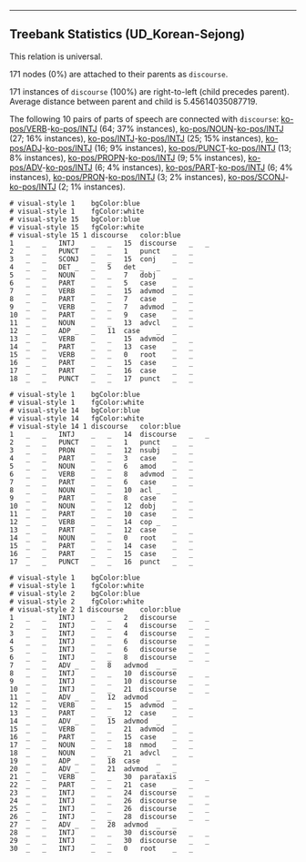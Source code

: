 

--------------------------------------------------------------------------------

## Treebank Statistics (UD_Korean-Sejong)

This relation is universal.

171 nodes (0%) are attached to their parents as `discourse`.

171 instances of `discourse` (100%) are right-to-left (child precedes parent).
Average distance between parent and child is 5.45614035087719.

The following 10 pairs of parts of speech are connected with `discourse`: [ko-pos/VERB]()-[ko-pos/INTJ]() (64; 37% instances), [ko-pos/NOUN]()-[ko-pos/INTJ]() (27; 16% instances), [ko-pos/INTJ]()-[ko-pos/INTJ]() (25; 15% instances), [ko-pos/ADJ]()-[ko-pos/INTJ]() (16; 9% instances), [ko-pos/PUNCT]()-[ko-pos/INTJ]() (13; 8% instances), [ko-pos/PROPN]()-[ko-pos/INTJ]() (9; 5% instances), [ko-pos/ADV]()-[ko-pos/INTJ]() (6; 4% instances), [ko-pos/PART]()-[ko-pos/INTJ]() (6; 4% instances), [ko-pos/PRON]()-[ko-pos/INTJ]() (3; 2% instances), [ko-pos/SCONJ]()-[ko-pos/INTJ]() (2; 1% instances).


~~~ conllu
# visual-style 1	bgColor:blue
# visual-style 1	fgColor:white
# visual-style 15	bgColor:blue
# visual-style 15	fgColor:white
# visual-style 15 1 discourse	color:blue
1	_	_	INTJ	_	_	15	discourse	_	_
2	_	_	PUNCT	_	_	1	punct	_	_
3	_	_	SCONJ	_	_	15	conj	_	_
4	_	_	DET	_	_	5	det	_	_
5	_	_	NOUN	_	_	7	dobj	_	_
6	_	_	PART	_	_	5	case	_	_
7	_	_	VERB	_	_	15	advmod	_	_
8	_	_	PART	_	_	7	case	_	_
9	_	_	VERB	_	_	7	advmod	_	_
10	_	_	PART	_	_	9	case	_	_
11	_	_	NOUN	_	_	13	advcl	_	_
12	_	_	ADP	_	_	11	case	_	_
13	_	_	VERB	_	_	15	advmod	_	_
14	_	_	PART	_	_	13	case	_	_
15	_	_	VERB	_	_	0	root	_	_
16	_	_	PART	_	_	15	case	_	_
17	_	_	PART	_	_	16	case	_	_
18	_	_	PUNCT	_	_	17	punct	_	_

~~~


~~~ conllu
# visual-style 1	bgColor:blue
# visual-style 1	fgColor:white
# visual-style 14	bgColor:blue
# visual-style 14	fgColor:white
# visual-style 14 1 discourse	color:blue
1	_	_	INTJ	_	_	14	discourse	_	_
2	_	_	PUNCT	_	_	1	punct	_	_
3	_	_	PRON	_	_	12	nsubj	_	_
4	_	_	PART	_	_	3	case	_	_
5	_	_	NOUN	_	_	6	amod	_	_
6	_	_	VERB	_	_	8	advmod	_	_
7	_	_	PART	_	_	6	case	_	_
8	_	_	NOUN	_	_	10	acl	_	_
9	_	_	PART	_	_	8	case	_	_
10	_	_	NOUN	_	_	12	dobj	_	_
11	_	_	PART	_	_	10	case	_	_
12	_	_	VERB	_	_	14	cop	_	_
13	_	_	PART	_	_	12	case	_	_
14	_	_	NOUN	_	_	0	root	_	_
15	_	_	PART	_	_	14	case	_	_
16	_	_	PART	_	_	15	case	_	_
17	_	_	PUNCT	_	_	16	punct	_	_

~~~


~~~ conllu
# visual-style 1	bgColor:blue
# visual-style 1	fgColor:white
# visual-style 2	bgColor:blue
# visual-style 2	fgColor:white
# visual-style 2 1 discourse	color:blue
1	_	_	INTJ	_	_	2	discourse	_	_
2	_	_	INTJ	_	_	4	discourse	_	_
3	_	_	INTJ	_	_	4	discourse	_	_
4	_	_	INTJ	_	_	6	discourse	_	_
5	_	_	INTJ	_	_	6	discourse	_	_
6	_	_	INTJ	_	_	8	discourse	_	_
7	_	_	ADV	_	_	8	advmod	_	_
8	_	_	INTJ	_	_	10	discourse	_	_
9	_	_	INTJ	_	_	10	discourse	_	_
10	_	_	INTJ	_	_	21	discourse	_	_
11	_	_	ADV	_	_	12	advmod	_	_
12	_	_	VERB	_	_	15	advmod	_	_
13	_	_	PART	_	_	12	case	_	_
14	_	_	ADV	_	_	15	advmod	_	_
15	_	_	VERB	_	_	21	advmod	_	_
16	_	_	PART	_	_	15	case	_	_
17	_	_	NOUN	_	_	18	nmod	_	_
18	_	_	NOUN	_	_	21	advcl	_	_
19	_	_	ADP	_	_	18	case	_	_
20	_	_	ADV	_	_	21	advmod	_	_
21	_	_	VERB	_	_	30	parataxis	_	_
22	_	_	PART	_	_	21	case	_	_
23	_	_	INTJ	_	_	24	discourse	_	_
24	_	_	INTJ	_	_	26	discourse	_	_
25	_	_	INTJ	_	_	26	discourse	_	_
26	_	_	INTJ	_	_	28	discourse	_	_
27	_	_	ADV	_	_	28	advmod	_	_
28	_	_	INTJ	_	_	30	discourse	_	_
29	_	_	INTJ	_	_	30	discourse	_	_
30	_	_	INTJ	_	_	0	root	_	_

~~~


